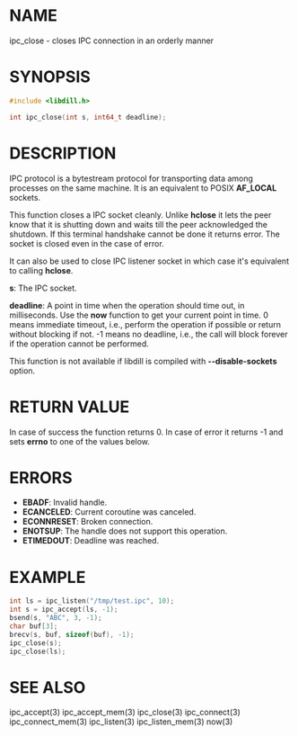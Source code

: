 # NAME

ipc_close - closes IPC connection in an orderly manner

# SYNOPSIS

```c
#include <libdill.h>

int ipc_close(int s, int64_t deadline);
```

# DESCRIPTION

IPC  protocol is a bytestream protocol for transporting data among
processes on the same machine.  It is an equivalent to POSIX
**AF_LOCAL** sockets.

This function closes a IPC socket cleanly. Unlike **hclose** it lets
the peer know that it is shutting down and waits till the peer
acknowledged the shutdown. If this terminal handshake cannot be
done it returns error. The socket is closed even in the case of
error.

It can also be used to close IPC listener socket in which case it's
equivalent to calling **hclose**.

**s**: The IPC socket.

**deadline**: A point in time when the operation should time out, in milliseconds. Use the **now** function to get your current point in time. 0 means immediate timeout, i.e., perform the operation if possible or return without blocking if not. -1 means no deadline, i.e., the call will block forever if the operation cannot be performed.

This function is not available if libdill is compiled with **--disable-sockets** option.

# RETURN VALUE

In case of success the function returns 0. In case of error it returns -1 and sets **errno** to one of the values below.

# ERRORS

* **EBADF**: Invalid handle.
* **ECANCELED**: Current coroutine was canceled.
* **ECONNRESET**: Broken connection.
* **ENOTSUP**: The handle does not support this operation.
* **ETIMEDOUT**: Deadline was reached.

# EXAMPLE

```c
int ls = ipc_listen("/tmp/test.ipc", 10);
int s = ipc_accept(ls, -1);
bsend(s, "ABC", 3, -1);
char buf[3];
brecv(s, buf, sizeof(buf), -1);
ipc_close(s);
ipc_close(ls);
```
# SEE ALSO

ipc_accept(3) ipc_accept_mem(3) ipc_close(3) ipc_connect(3) ipc_connect_mem(3) ipc_listen(3) ipc_listen_mem(3) now(3) 
